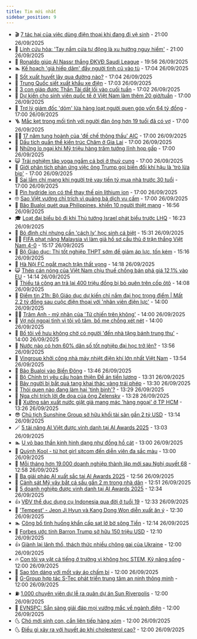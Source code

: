 ```yaml
---
title: Tim mới nhất
sidebar_position: 9
---
```


<!-- vnexpress-tin-moi-nhat:START -->
- 🎬 [7 tác hại của việc dùng điện thoại khi đang đi vệ sinh](https://vnexpress.net/7-tac-hai-cua-viec-dung-dien-thoai-khi-dang-di-ve-sinh-4943152.html) - 21:00 26/09/2025
- 🐎 [Lính cứu hỏa: &#39;Tay nắm cửa tự động là xu hướng nguy hiểm&#39;](https://vnexpress.net/linh-cuu-hoa-tay-nam-cua-tu-dong-la-xu-huong-nguy-hiem-4943909.html) - 21:00 26/09/2025
- 🦍 [Ronaldo giúp Al Nassr thắng ĐKVĐ Saudi League](https://vnexpress.net/ronaldo-giup-al-nassr-thang-dkvd-saudi-league-4944232.html) - 19:56 26/09/2025
- 🏊 [Kế hoạch &#39;giả hiếp dâm&#39; đẩy người tình cũ vào tù](https://vnexpress.net/ke-hoach-gia-hiep-dam-tinh-vi-day-tinh-cu-vao-tu-4944173.html) - 17:04 26/09/2025
- 🎊 [Sốt xuất huyết lây qua đường nào?](https://vnexpress.net/sot-xuat-huyet-lay-qua-duong-nao-4943663.html) - 17:04 26/09/2025
- 🎃 [Trung Quốc siết xuất khẩu xe điện](https://vnexpress.net/trung-quoc-siet-xuat-khau-xe-dien-4944207.html) - 17:03 26/09/2025
- 🧰 [3 con giáp được Thần Tài dắt lối vào cuối tuần](https://vnexpress.net/van-may-12-con-giap-con-giap-may-man-hom-nay-3-con-giap-quy-nhan-mo-duong-than-tai-dat-loi-vao-cuoi-tuan-4942769.html) - 17:02 26/09/2025
- 🔭 [Dự kiến cho sinh viên quốc tế ở Việt Nam làm thêm 20 giờ/tuần](https://vnexpress.net/du-kien-cho-sinh-vien-quoc-te-o-viet-nam-lam-them-20-gio-tuan-4944158.html) - 17:00 26/09/2025
- 🫶 [Trợ lý giám đốc &#39;dỏm&#39; lừa hàng loạt người quen góp vốn 64 tỷ đồng](https://vnexpress.net/tro-ly-giam-doc-dom-lua-hang-loat-nguoi-quen-gop-von-64-ty-dong-4944136.html) - 17:00 26/09/2025
- 🪜 [Mắc kẹt trong mối tình với người đàn ông hơn 19 tuổi đã có vợ](https://vnexpress.net/mac-ket-trong-moi-tinh-voi-nguoi-dan-ong-hon-19-tuoi-da-co-vo-4944115.html) - 17:00 26/09/2025
- 👨‍🏫 [17 năm tung hoành của &#39;đế chế thông thầu&#39; AIC](https://vnexpress.net/17-nam-tung-hoanh-cua-de-che-thong-thau-aic-4944111.html) - 17:00 26/09/2025
- 🎊 [Dấu tích quần thể kiến trúc Chăm ở Gia Lai](https://vnexpress.net/dau-tich-quan-the-kien-truc-cham-o-gia-lai-4944105.html) - 17:00 26/09/2025
- 🎊 [Những lo ngại khi Mỹ triệu hàng trăm tướng lĩnh họp gấp](https://vnexpress.net/nhung-lo-ngai-khi-my-trieu-hang-tram-tuong-linh-hop-gap-4944093.html) - 17:00 26/09/2025
- 😺 [Trải nghiệm tập yoga ngắm cá bơi ở thuỷ cung](https://vnexpress.net/trai-nghiem-tap-yoga-ngam-ca-boi-o-thuy-cung-4944020.html) - 17:00 26/09/2025
- 🐘 [Giới phân tích phản ứng việc ông Trump gọi biến đổi khí hậu là &#39;trò lừa bịp&#39;](https://vnexpress.net/gioi-phan-tich-phan-ung-viec-ong-trump-goi-bien-doi-khi-hau-la-tro-lua-bip-4944001.html) - 17:00 26/09/2025
- 🌁 [Sai lầm chí mạng khi  người trẻ vay tiền tỷ mua nhà trước 30 tuổi](https://vnexpress.net/gia-can-ho-tphcm-2025-sao-ke-vay-tien-ngan-hang-mua-nha-kinh-nghiem-mua-nha-cho-nguoi-tre-4943945.html) - 17:00 26/09/2025
- 🐲 [Pin hydride ion có thể thay thế pin lithium ion](https://vnexpress.net/pin-hydride-ion-co-the-thay-the-pin-lithium-ion-4943802.html) - 17:00 26/09/2025
- 🤓 [Sao Việt vướng chỉ trích vì quảng bá dịch vụ cấm](https://vnexpress.net/sao-viet-vuong-chi-trich-vi-quang-ba-dich-vu-cam-4942915.html) - 17:00 26/09/2025
- 💪 [Bão Bualoi quét qua Philippines, khiến 10 người thiệt mạng](https://vnexpress.net/bao-bualoi-quet-qua-philippines-khien-10-nguoi-thiet-mang-4944222.html) - 16:56 26/09/2025
- 🎓 [Loạt đại biểu bỏ đi khi Thủ tướng Israel phát biểu trước LHQ](https://vnexpress.net/loat-dai-bieu-bo-di-khi-thu-tuong-israel-phat-bieu-truoc-lhq-4944211.html) - 16:23 26/09/2025
- 🫣 [Bỏ đình chỉ nhưng cần &#39;cách ly&#39; học sinh cá biệt](https://vnexpress.net/hoc-sinh-lop-7-danh-giao-vien-hoc-sinh-lop-7-danh-co-giao-hoc-sinh-danh-co-giao-o-dai-kim-bo-dinh-chi-nhung-can-cach-ly-hoc-sinh-ca-biet-4943974.html) - 15:31 26/09/2025
- 🧑‍💻 [FIFA phạt nặng Malaysia vì làm giả hồ sơ cầu thủ ở trận thắng Việt Nam 4-0](https://vnexpress.net/fifa-phat-nang-malaysia-vi-lam-gia-ho-so-cau-thu-o-tran-thang-viet-nam-4-0-4944216.html) - 15:17 26/09/2025
- 🐲 [Bộ Giáo dục: Thi tốt nghiệp THPT sớm để giảm áp lực, tốn kém](https://vnexpress.net/bo-giao-duc-thi-tot-nghiep-thpt-som-de-giam-ap-luc-ton-kem-4944179.html) - 15:16 26/09/2025
- 🌝 [Hà Nội FC ngắt mạch trận thất vọng](https://vnexpress.net/ha-noi-fc-ngat-mach-tran-that-vong-4944203.html) - 14:18 26/09/2025
- 😺 [Thép cán nóng của Việt Nam chịu thuế chống bán phá giá 12,1% vào EU](https://vnexpress.net/thep-can-nong-cua-viet-nam-chiu-thue-chong-ban-pha-gia-12-1-vao-eu-4944194.html) - 14:14 26/09/2025
- 🐎 [Thiếu tá công an trả lại 400 triệu đồng bị bỏ quên trên cốp ôtô](https://vnexpress.net/thieu-ta-cong-an-tra-lai-400-trieu-dong-bi-bo-quen-tren-cop-oto-4944195.html) - 14:08 26/09/2025
- 🎡 [Điểm tin 21h: Bộ Giáo dục dự kiến chỉ nắm đại học trọng điểm | Mất 2,2 tỷ đồng sau cuộc điện thoại với &#39;nhân viên điện lực&#39;](https://vnexpress.net/diem-tin-21h-bo-giao-duc-du-kien-chi-nam-dai-hoc-trong-diem-mat-2-2-ty-dong-sau-cuoc-dien-thoai-voi-nhan-vien-dien-luc-4944146.html) - 14:00 26/09/2025
- 👨‍🏫 [Trâm Anh - mỹ nhân của &#39;Tử chiến trên không&#39;](https://vnexpress.net/tram-anh-my-nhan-cua-tu-chien-tren-khong-4944138.html) - 14:00 26/09/2025
- 🦆 [Vợ nói ngoại tình vì tôi vô tâm, bố mẹ chồng xét nét](https://vnexpress.net/ngoai-tinh-vo-noi-ngoai-tinh-vi-toi-vo-tam-bo-me-chong-xet-net-4944101.html) - 14:00 26/09/2025
- 🚦 [Bố tôi về hưu không chờ có người &#39;đến nhà tặng bánh trung thu&#39;](https://vnexpress.net/gia-banh-trung-thu-2025-ve-huu-lam-gi-cuoc-song-sau-khi-ve-huu-4943930.html) - 14:00 26/09/2025
- 💫 [Nước nào có hơn 60% dân số tốt nghiệp đại học trở lên?](https://vnexpress.net/nuoc-nao-co-hon-60-dan-so-tot-nghiep-dai-hoc-tro-len-4943620.html) - 13:56 26/09/2025
- 🎉 [Vingroup khởi công nhà máy nhiệt điện khí lớn nhất Việt Nam](https://vnexpress.net/vingroup-khoi-cong-nha-may-nhiet-dien-khi-lon-nhat-viet-nam-4944142.html) - 13:54 26/09/2025
- 🌋 [Bão Bualoi vào Biển Đông](https://vnexpress.net/bao-bualoi-vao-bien-dong-4944192.html) - 13:46 26/09/2025
- 🤖 [Bộ Chính trị yêu cầu hoàn thiện Đề án tiền lương](https://vnexpress.net/bo-chinh-tri-yeu-cau-hoan-thien-de-an-tien-luong-4944188.html) - 13:31 26/09/2025
- 🦏 [Bảy người bị bắt quả tang khai thác vàng trái phép](https://vnexpress.net/bay-nguoi-bi-bat-qua-tang-khai-thac-vang-trai-phep-4944180.html) - 13:30 26/09/2025
- 🦩 [Thói quen nào đang làm hại &#39;tinh binh&#39;?](https://vnexpress.net/thoi-quen-nao-dang-lam-hai-tinh-binh-4944162.html) - 13:29 26/09/2025
- 👺 [Nga chỉ trích lời đe dọa của ông Zelensky](https://vnexpress.net/nga-chi-trich-loi-de-doa-cua-ong-zelensky-4944183.html) - 13:28 26/09/2025
- 🧑‍🏫 [Xưởng sản xuất nước giặt giả mang mác &#39;hàng ngoại&#39; ở TP HCM](https://vnexpress.net/xuong-san-xuat-nuoc-giat-gia-mang-mac-hang-ngoai-o-tp-hcm-4944190.html) - 13:26 26/09/2025
- 😎 [Chủ tịch Sunshine Group sở hữu khối tài sản gần 2 tỷ USD](https://vnexpress.net/chu-tich-sunshine-group-so-huu-khoi-tai-san-gan-2-ty-usd-4944161.html) - 13:14 26/09/2025
- 🪄 [5 tài năng AI Việt được vinh danh tại AI Awards 2025](https://vnexpress.net/5-tai-nang-ai-viet-duoc-vinh-danh-tai-ai-awards-2025-4943546.html) - 13:03 26/09/2025
- 🏊 [U vỏ bao thần kinh hình dạng như đồng hồ cát](https://vnexpress.net/u-vo-bao-than-kinh-hinh-dang-nhu-dong-ho-cat-4943851.html) - 13:00 26/09/2025
- 💃 [Quỳnh Kool - từ hot girl sitcom đến diễn viên đa sắc màu](https://vnexpress.net/quynh-kool-tu-hot-girl-sitcom-den-dien-vien-da-sac-mau-4943673.html) - 13:00 26/09/2025
- 🦆 [Mỗi tháng hơn 19.000 doanh nghiệp thành lập mới sau Nghị quyết 68](https://vnexpress.net/moi-thang-hon-19-000-doanh-nghiep-thanh-lap-moi-sau-nghi-quyet-68-4944182.html) - 12:58 26/09/2025
- 🎊 [Ba giải pháp AI xuất sắc tại AI Awards 2025](https://vnexpress.net/ba-giai-phap-ai-xuat-sac-tai-ai-awards-2025-4943400.html) - 12:56 26/09/2025
- 👺 [Cảnh sát Mỹ vây bắt cá sấu gần 2 m trong nhà dân](https://vnexpress.net/canh-sat-my-vay-bat-ca-sau-gan-2-m-trong-nha-dan-4944156.html) - 12:51 26/09/2025
- 🎡 [5 doanh nghiệp được vinh danh tại AI Awards 2025](https://vnexpress.net/5-doanh-nghiep-duoc-vinh-danh-tai-ai-awards-2025-4943844.html) - 12:34 26/09/2025
- 👍 [VĐV thể dục dụng cụ Indonesia qua đời ở tuổi 19](https://vnexpress.net/vdv-the-duc-dung-cu-indonesia-qua-doi-o-tuoi-19-4944187.html) - 12:33 26/09/2025
- 🐎 [&#39;Tempest&#39; - Jeon Ji Hyun và Kang Dong Won diễn xuất ăn ý](https://vnexpress.net/giai-tri/phim/thu-vien-phim) - 12:30 26/09/2025
- 🏊 [Công bố tình huống khẩn cấp sạt lở bờ sông Tiền](https://vnexpress.net/cong-bo-tinh-huong-khan-cap-sat-lo-bo-song-tien-4944184.html) - 12:14 26/09/2025
- 🦩 [Forbes ước tính Barron Trump sở hữu 150 triệu USD](https://vnexpress.net/forbes-uoc-tinh-barron-trump-so-huu-150-trieu-usd-4944172.html) - 12:10 26/09/2025
- 👍 [Giành lại lãnh thổ, thách thức nhiều chông gai của Ukraine](https://vnexpress.net/gianh-lai-lanh-tho-thach-thuc-nhieu-chong-gai-cua-ukraine-4943798.html) - 12:00 26/09/2025
- 🔥 [Con tôi vạ vật cả tiếng ở trường vì không học STEM, Kỹ năng sống](https://vnexpress.net/gio-tan-hoc-tieu-hoc-gio-tan-hoc-con-toi-va-vat-ca-tieng-o-truong-vi-khong-hoc-stem-ky-nang-song-4944107.html) - 12:00 26/09/2025
- 💄 [Sao tôn dáng với mốt váy áo chấm bi](https://vnexpress.net/sao-ton-dang-voi-mot-vay-ao-cham-bi-4940696.html) - 12:00 26/09/2025
- 🤡 [G-Group hợp tác S-Tec phát triển trung tâm an ninh thông minh](https://vnexpress.net/g-group-hop-tac-s-tec-phat-trien-trung-tam-an-ninh-thong-minh-4944177.html) - 12:00 26/09/2025
- ⛽️ [1.000 chuyên viên dự lễ ra quân dự án Sun Riverpolis](https://vnexpress.net/1-000-chuyen-vien-du-le-ra-quan-du-an-sun-riverpolis-4944171.html) - 12:00 26/09/2025
- 🚀 [EVNSPC: Sẵn sàng giải đáp mọi vướng mắc về ngành điện](https://vnexpress.net/evnspc-san-sang-giai-dap-moi-vuong-mac-ve-nganh-dien-4944168.html) - 12:00 26/09/2025
- 🌜 [Chó mới sinh con, cắn liên tiếp hàng xóm](https://vnexpress.net/cho-moi-sinh-con-can-lien-tiep-hang-xom-4944167.html) - 12:00 26/09/2025
- 🌜 [Điều gì xảy ra với huyết áp khi cholesterol cao?](https://vnexpress.net/dieu-gi-xay-ra-voi-huyet-ap-khi-cholesterol-cao-4944082.html) - 12:00 26/09/2025<!-- vnexpress-tin-moi-nhat:END -->
